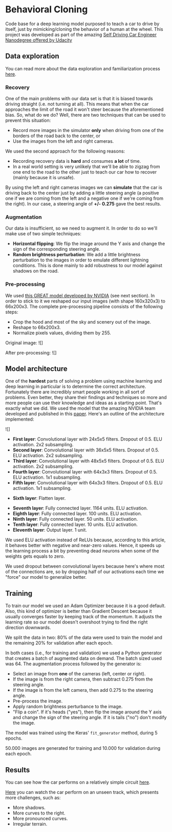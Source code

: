 # Behavioral Cloning

Code base for a deep learning model purposed to teach a car to drive by itself, just by mimicking/cloning the behavior 
of a human at the wheel. This project was developed as part of the amazing [Self Driving Car Engineer Nanodegree 
offered by Udacity](https://www.udacity.com/drive)

## Data exploration

You can read more about the data exploration and familiarization process [here](???).

### Recovery

One of the main problems with our data set is that it is biased towards driving straight (i.e. not turning at all). This
means that when the car approaches the limit of the road it won't steer because the aforementioned bias. So, what do we do?
Well, there are two techniques that can be used to prevent this situation:

* Record more images in the simulator **only** when driving from one of the borders of the road back to the center, or
* Use the images from the left and right cameras.

We used the second approach for the following reasons:

* Recording recovery data is **hard** and consumes **a lot** of time.
* In a real world setting is very unlikely that we'll be able to zigzag from one end to the road to the other just to teach our car how to recover (mainly because it is unsafe).

By using the left and right cameras images we can **simulate** that the car is driving back to the center just by adding a little
steering angle (a positive one if we are coming from the left and a negative one if we're coming from the right). In our case, a
steering angle of **+/- 0.275** gave the best results.

### Augmentation

Our data is insufficient, so we need to augment it. In order to do so we'll make use of two simple techniques:

 * **Horizontal flipping**: We flip the image around the Y axis and change the sign of the corresponding steering angle.
 * **Random brightness perturbation**: We add a little brightness perturbation to the images in order to emulate different lightning conditions. This is done mainly to add robustness to our model against shadows on the road.

### Pre-processing

We used [this GREAT model developed by NVIDIA](http://images.nvidia.com/content/tegra/automotive/images/2016/solutions/pdf/end-to-end-dl-using-px.pdf) (see next section). In order to stick to it we reshaped our input images 
 (with shape 160x320x3) to 66x200x3. The complete pre-processing pipeline consists of the following steps:
 
 * Crop the hood and most of the sky and scenery out of the image.
 * Reshape to 66x200x3.
 * Normalize pixels values, dividing them by 255.
 
Original image:
![]

After pre-processing:
![]

## Model architecture

One of the **hardest** parts of solving a problem using machine learning and deep learning in particular is to determine
the correct architecture. Fortunately there are incredibly smart people working in all sort of problems. Even better, they share their findings and techniques 
so more and more people can use their knowledge and ideas as a starting point. That's exactly what we did. We used the model
that the amazing NVIDIA team developed and published in this [paper](http://images.nvidia.com/content/tegra/automotive/images/2016/solutions/pdf/end-to-end-dl-using-px.pdf). Here's an outline of the architecture implemented:

![]

* **First layer**: Convolutional layer with 24x5x5 filters. Dropout of 0.5. ELU activation. 2x2 subsampling.
* **Second layer**: Convolutional layer with 36x5x5 filters. Dropout of 0.5. ELU activation. 2x2 subsampling.
* **Third layer**: Convolutional layer with 48x5x5 filters. Dropout of 0.5. ELU activation. 2x2 subsampling.
* **Fourth layer**: Convolutional layer with 64x3x3 filters. Dropout of 0.5. ELU activation. 1x1 subsampling.
* **Fifth layer**: Convolutional layer with 64x3x3 filters. Dropout of 0.5. ELU activation. 1x1 subsampling.
+ **Sixth layer**: Flatten layer.
* **Seventh layer**: Fully connected layer. 1164 units. ELU activation.
* **Eighth layer**: Fully connected layer. 100 units. ELU activation.
* **Ninth layer**: Fully connected layer. 50 units. ELU activation.
* **Tenth layer**: Fully connected layer. 10 units. ELU activation.
* **Eleventh layer**: Output layer. 1 unit.

We used ELU activation instead of ReLUs because, according to this article, it behaves better with negative and near-zero values. Hence, it 
speeds up the learning process a bit by preventing dead neurons when some of the weights gets equals to zero.

We used dropout between convolutional layers because here's where most of the connections are, so by dropping half of our activations each time
we "force" our model to generalize better.

## Training

To train our model we used an Adam Optimizer because it is a good default. Also, this kind of optimizer is better than
Gradient Descent because it usually converges faster by keeping track of the momentum. It adjusts the learning rate so our model doesn't overshoot trying to find the right direction downwards.

We split the data in two: 80% of the data were used to train the model and the remaining 20% for validation after each epoch.

In both cases (i.e., for training and validation) we used a Python generator that creates a batch of augmented data on demand. The batch sized used
was 64. The augmentation process followed by the generator is:

* Select an image from **one** of the cameras (left, center or right).
* If the image is from the right camera, then subtract 0.275 from the steering angle.
* If the image is from the left camera, then add 0.275 to the steering angle.
* Pre-process the image.
* Apply random brightness perturbance to the image.
* "Flip a coin". If it's heads ("yes"), then flip the image around the Y axis and change the sign of the steering angle. If it is tails ("no") don't modify the image.

The model was trained using the Keras' `fit_generator` method, during 5 epochs.

50.000 images are generated for training and 10.000 for validation during each epoch.

## Results

You can see how the car performs on a relatively simple circuit [here]().

[Here]() you can watch the car perform on an unseen track, which presents more challenges, such as:

* More shadows.
* More curves to the right.
* More pronounced curves.
* Irregular terrain.